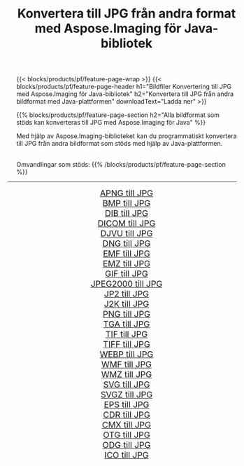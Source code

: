 ﻿---
title: Konvertera till JPG från andra format med Aspose.Imaging för Java-bibliotek 
weight: 3920
url: /sv/java/conversion/to/jpg 
lang: sv
langdirlevel: 2
locales: zh-hans,ja,it,ru,de,es,fr,nl,id,lt,pl,pt,vi,tr,ko,zh-hant,ar,hi,th,sv,cs,uk,he
description: Med Aspose.Imaging kan du konvertera till JPG från andra format med Java
---

{{< blocks/products/pf/feature-page-wrap >}}
{{< blocks/products/pf/feature-page-header h1="Bildfiler Konvertering till JPG med Aspose.Imaging för Java-bibliotek" h2="Konvertera till JPG från andra bildformat med Java-plattformen" downloadText="Ladda ner" >}}


{{% blocks/products/pf/feature-page-section  h2="Alla bildformat som stöds kan konverteras till JPG med Aspose.Imaging för Java" %}}
<p align=justify>Med hjälp av Aspose.Imaging-biblioteket kan du programmatiskt konvertera till JPG från andra bildformat som stöds med hjälp av Java-plattformen.</p>
<br/>
Omvandlingar som stöds:
{{% /blocks/products/pf/feature-page-section %}}
<div class="container-fluid productfamilypage bg-gray">
    <div class="convertypes bg-gray agp-content section">
        <div class="container">
		<hr style="margin-left:-20px;"/>
		<div class="row other-converters" style="gap: 10px;font-size: 19px;text-align:center;">
		    <div class='col-md-2 other-converter remove-lp remove-rp'><a href="/imaging/sv/java/conversion/apng-to-jpg" style="padding:15px;">APNG till JPG</a></div>
<div class='col-md-2 other-converter remove-lp remove-rp'><a href="/imaging/sv/java/conversion/bmp-to-jpg" style="padding:15px;">BMP till JPG</a></div>
<div class='col-md-2 other-converter remove-lp remove-rp'><a href="/imaging/sv/java/conversion/dib-to-jpg" style="padding:15px;">DIB till JPG</a></div>
<div class='col-md-2 other-converter remove-lp remove-rp'><a href="/imaging/sv/java/conversion/dicom-to-jpg" style="padding:15px;">DICOM till JPG</a></div>
<div class='col-md-2 other-converter remove-lp remove-rp'><a href="/imaging/sv/java/conversion/djvu-to-jpg" style="padding:15px;">DJVU till JPG</a></div>
<div class='col-md-2 other-converter remove-lp remove-rp'><a href="/imaging/sv/java/conversion/dng-to-jpg" style="padding:15px;">DNG till JPG</a></div>
<div class='col-md-2 other-converter remove-lp remove-rp'><a href="/imaging/sv/java/conversion/emf-to-jpg" style="padding:15px;">EMF till JPG</a></div>
<div class='col-md-2 other-converter remove-lp remove-rp'><a href="/imaging/sv/java/conversion/emz-to-jpg" style="padding:15px;">EMZ till JPG</a></div>
<div class='col-md-2 other-converter remove-lp remove-rp'><a href="/imaging/sv/java/conversion/gif-to-jpg" style="padding:15px;">GIF till JPG</a></div>
<div class='col-md-2 other-converter remove-lp remove-rp'><a href="/imaging/sv/java/conversion/jpeg2000-to-jpg" style="padding:15px;">JPEG2000 till JPG</a></div>
<div class='col-md-2 other-converter remove-lp remove-rp'><a href="/imaging/sv/java/conversion/jp2-to-jpg" style="padding:15px;">JP2 till JPG</a></div>
<div class='col-md-2 other-converter remove-lp remove-rp'><a href="/imaging/sv/java/conversion/j2k-to-jpg" style="padding:15px;">J2K till JPG</a></div>
<div class='col-md-2 other-converter remove-lp remove-rp'><a href="/imaging/sv/java/conversion/png-to-jpg" style="padding:15px;">PNG till JPG</a></div>
<div class='col-md-2 other-converter remove-lp remove-rp'><a href="/imaging/sv/java/conversion/tga-to-jpg" style="padding:15px;">TGA till JPG</a></div>
<div class='col-md-2 other-converter remove-lp remove-rp'><a href="/imaging/sv/java/conversion/tif-to-jpg" style="padding:15px;">TIF till JPG</a></div>
<div class='col-md-2 other-converter remove-lp remove-rp'><a href="/imaging/sv/java/conversion/tiff-to-jpg" style="padding:15px;">TIFF till JPG</a></div>
<div class='col-md-2 other-converter remove-lp remove-rp'><a href="/imaging/sv/java/conversion/webp-to-jpg" style="padding:15px;">WEBP till JPG</a></div>
<div class='col-md-2 other-converter remove-lp remove-rp'><a href="/imaging/sv/java/conversion/wmf-to-jpg" style="padding:15px;">WMF till JPG</a></div>
<div class='col-md-2 other-converter remove-lp remove-rp'><a href="/imaging/sv/java/conversion/wmz-to-jpg" style="padding:15px;">WMZ till JPG</a></div>
<div class='col-md-2 other-converter remove-lp remove-rp'><a href="/imaging/sv/java/conversion/svg-to-jpg" style="padding:15px;">SVG till JPG</a></div>
<div class='col-md-2 other-converter remove-lp remove-rp'><a href="/imaging/sv/java/conversion/svgz-to-jpg" style="padding:15px;">SVGZ till JPG</a></div>
<div class='col-md-2 other-converter remove-lp remove-rp'><a href="/imaging/sv/java/conversion/eps-to-jpg" style="padding:15px;">EPS till JPG</a></div>
<div class='col-md-2 other-converter remove-lp remove-rp'><a href="/imaging/sv/java/conversion/cdr-to-jpg" style="padding:15px;">CDR till JPG</a></div>
<div class='col-md-2 other-converter remove-lp remove-rp'><a href="/imaging/sv/java/conversion/cmx-to-jpg" style="padding:15px;">CMX till JPG</a></div>
<div class='col-md-2 other-converter remove-lp remove-rp'><a href="/imaging/sv/java/conversion/otg-to-jpg" style="padding:15px;">OTG till JPG</a></div>
<div class='col-md-2 other-converter remove-lp remove-rp'><a href="/imaging/sv/java/conversion/odg-to-jpg" style="padding:15px;">ODG till JPG</a></div>
<div class='col-md-2 other-converter remove-lp remove-rp'><a href="/imaging/sv/java/conversion/ico-to-jpg" style="padding:15px;">ICO till JPG</a></div>
                </div>
        </div>
    </div>
</div>
<br/>

